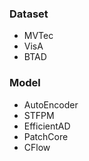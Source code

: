 ### Dataset
- MVTec
- VisA
- BTAD

### Model
- AutoEncoder
- STFPM
- EfficientAD
- PatchCore
- CFlow
